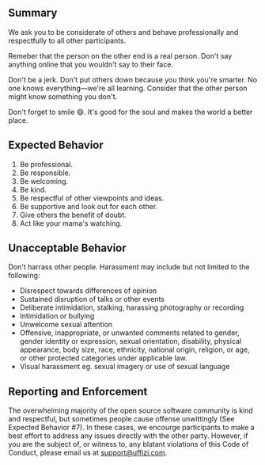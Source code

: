 ## Summary
 We ask you to be considerate of others and behave professionally and respectfully to all other participants. 
 
 Remeber that the person on the other end is a real person. Don't say anything online that you wouldn't say to their face. 
 
 Don't be a jerk. Don't put others down because you think you're smarter. No one knows everything—we're all learning. Consider that the other person might know something you don't.
 
 Don't forget to smile :smile:. It's good for the soul and makes the world a better place.

## Expected Behavior

1. Be professional.
2. Be responsible.
3. Be welcoming.
4. Be kind.
5. Be respectful of other viewpoints and ideas.
6. Be supportive and look out for each other.
7. Give others the benefit of doubt.
8. Act like your mama's watching.

## Unacceptable Behavior

Don't harrass other people. Harassment may include but not limited to the following:

- Disrespect towards differences of opinion
- Sustained disruption of talks or other events
- Deliberate intimidation, stalking, harassing photography or recording
- Intimidation or bullying
- Unwelcome sexual attention
- Offensive, inappropriate, or unwanted comments related to gender, gender identity or expression, sexual orientation, disability, physical appearance, body size, race, ethnicity, national origin, religion, or age, or other protected categories under applicable law.
- Visual harassment eg. sexual imagery or use of sexual language

## Reporting and Enforcement

The overwhelming majority of the open source software community is kind and respectful, but sometimes people cause offense unwittingly (See Expected Behavior #7). In these cases, we encourge participants to make a best effort to address any issues directly with the other party. However, if you are the subject of, or witness to, any blatant violations of this Code of Conduct, please email us at support@uffizi.com.